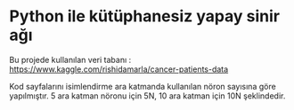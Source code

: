 # Python ile kütüphanesiz yapay sinir ağı 

Bu projede kullanılan veri tabanı : https://www.kaggle.com/rishidamarla/cancer-patients-data

Kod sayfalarını isimlendirme ara katmanda kullanılan nöron sayısına göre yapılmıştır.
5 ara katman nöronu için 5N, 10 ara katman için 10N şeklindedir.


